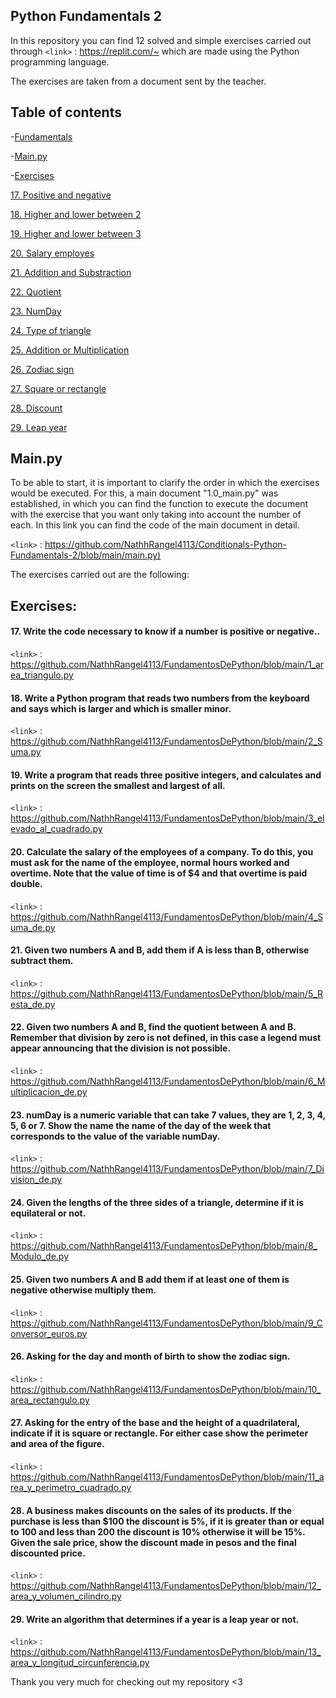 ## Python Fundamentals 2
In this repository you can find 12 solved and simple exercises carried out through `<link>` : <https://replit.com/~> which are made using the Python programming language.

The exercises are taken from a document sent by the teacher.
## Table of contents

-[Fundamentals](https://github.com/NathhRangel4113/Conditionals-Python-Fundamentals-2#python-fundamentals-2)

-[Main.py](https://github.com/NathhRangel4113/Conditionals-Python-Fundamentals-2#mainpy)

-[Exercises](https://github.com/NathhRangel4113/FundamentosDePython/edit/main/README.md#ejercicios)

  [17. Positive and negative](https://github.com/NathhRangel4113/FundamentosDePython/edit/main/README.md#1-c%C3%B3digo-que-permita-calcular-el-%C3%A1rea-de-un-tri%C3%A1ngulo)
  
  [18. Higher and lower between 2](https://github.com/NathhRangel4113/FundamentosDePython/edit/main/README.md#1-c%C3%B3digo-que-permita-calcular-el-%C3%A1rea-de-un-tri%C3%A1ngulo)
  
  [19. Higher and lower between 3](https://github.com/NathhRangel4113/FundamentosDePython/edit/main/README.md#1-c%C3%B3digo-que-permita-calcular-el-%C3%A1rea-de-un-tri%C3%A1ngulo)
  
  [20. Salary employes](https://github.com/NathhRangel4113/FundamentosDePython/edit/main/README.md#1-c%C3%B3digo-que-permita-calcular-el-%C3%A1rea-de-un-tri%C3%A1ngulo)
  
  [21. Addition and Substraction](https://github.com/NathhRangel4113/FundamentosDePython/edit/main/README.md#1-c%C3%B3digo-que-permita-calcular-el-%C3%A1rea-de-un-tri%C3%A1ngulo)
  
  [22. Quotient](https://github.com/NathhRangel4113/FundamentosDePython/edit/main/README.md#1-c%C3%B3digo-que-permita-calcular-el-%C3%A1rea-de-un-tri%C3%A1ngulo)
  
  [23. NumDay](https://github.com/NathhRangel4113/FundamentosDePython/edit/main/README.md#1-c%C3%B3digo-que-permita-calcular-el-%C3%A1rea-de-un-tri%C3%A1ngulo)
  
  [24. Type of triangle](https://github.com/NathhRangel4113/FundamentosDePython/edit/main/README.md#1-c%C3%B3digo-que-permita-calcular-el-%C3%A1rea-de-un-tri%C3%A1ngulo)
  
  [25. Addition or Multiplication](https://github.com/NathhRangel4113/FundamentosDePython/edit/main/README.md#1-c%C3%B3digo-que-permita-calcular-el-%C3%A1rea-de-un-tri%C3%A1ngulo)
  
  [26. Zodiac sign](https://github.com/NathhRangel4113/FundamentosDePython/edit/main/README.md#1-c%C3%B3digo-que-permita-calcular-el-%C3%A1rea-de-un-tri%C3%A1ngulo)
  
  [27. Square or rectangle](https://github.com/NathhRangel4113/FundamentosDePython/edit/main/README.md#1-c%C3%B3digo-que-permita-calcular-el-%C3%A1rea-de-un-tri%C3%A1ngulo)
  
  [28. Discount](https://github.com/NathhRangel4113/FundamentosDePython/edit/main/README.md#1-c%C3%B3digo-que-permita-calcular-el-%C3%A1rea-de-un-tri%C3%A1ngulo)
  
  [29. Leap year](https://github.com/NathhRangel4113/FundamentosDePython/edit/main/README.md#1-c%C3%B3digo-que-permita-calcular-el-%C3%A1rea-de-un-tri%C3%A1ngulo)
  
 
## Main.py
To be able to start, it is important to clarify the order in which the exercises would be executed. For this, a main document "1.0_main.py" was established, in which you can find the function to execute the document with the exercise that you want only taking into account the number of each.
In this link you can find the code of the main document in detail.

`<link>` : <https://github.com/NathhRangel4113/Conditionals-Python-Fundamentals-2/blob/main/main.py)>

The exercises carried out are the following:

## Exercises:
#### 17. Write the code necessary to know if a number is positive or negative..
`<link>` : <https://github.com/NathhRangel4113/FundamentosDePython/blob/main/1_area_triangulo.py>
#### 18. Write a Python program that reads two numbers from the keyboard and says which is larger and which is smaller minor.
`<link>` : <https://github.com/NathhRangel4113/FundamentosDePython/blob/main/2_Suma.py>
#### 19. Write a program that reads three positive integers, and calculates and prints on the screen the smallest and largest of all.
`<link>` : <https://github.com/NathhRangel4113/FundamentosDePython/blob/main/3_elevado_al_cuadrado.py>
#### 20. Calculate the salary of the employees of a company. To do this, you must ask for the name of the employee, normal hours worked and overtime. Note that the value of time is of $4 and that overtime is paid double.
`<link>` : <https://github.com/NathhRangel4113/FundamentosDePython/blob/main/4_Suma_de.py>
#### 21. Given two numbers A and B, add them if A is less than B, otherwise subtract them.
`<link>` : <https://github.com/NathhRangel4113/FundamentosDePython/blob/main/5_Resta_de.py>
#### 22. Given two numbers A and B, find the quotient between A and B. Remember that division by zero is not defined, in this case a legend must appear announcing that the division is not possible.
`<link>` : <https://github.com/NathhRangel4113/FundamentosDePython/blob/main/6_Multiplicacion_de.py>
#### 23. numDay is a numeric variable that can take 7 values, they are 1, 2, 3, 4, 5, 6 or 7. Show the name the name of the day of the week that corresponds to the value of the variable numDay.
`<link>` : <https://github.com/NathhRangel4113/FundamentosDePython/blob/main/7_Division_de.py>
#### 24. Given the lengths of the three sides of a triangle, determine if it is equilateral or not.
`<link>` : <https://github.com/NathhRangel4113/FundamentosDePython/blob/main/8_Modulo_de.py>
#### 25. Given two numbers A and B add them if at least one of them is negative otherwise multiply them.
`<link>` : <https://github.com/NathhRangel4113/FundamentosDePython/blob/main/9_Conversor_euros.py>
#### 26. Asking for the day and month of birth to show the zodiac sign.
`<link>` : <https://github.com/NathhRangel4113/FundamentosDePython/blob/main/10_area_rectangulo.py>
#### 27. Asking for the entry of the base and the height of a quadrilateral, indicate if it is square or rectangle. For either case show the perimeter and area of the figure.
`<link>` : <https://github.com/NathhRangel4113/FundamentosDePython/blob/main/11_area_y_perimetro_cuadrado.py>
#### 28. A business makes discounts on the sales of its products. If the purchase is less than $100 the discount is 5%, if it is greater than or equal to 100 and less than 200 the discount is 10% otherwise it will be 15%. Given the sale price, show the discount made in pesos and the final discounted price.
`<link>` : <https://github.com/NathhRangel4113/FundamentosDePython/blob/main/12_area_y_volumen_cilindro.py>
#### 29. Write an algorithm that determines if a year is a leap year or not.
`<link>` : <https://github.com/NathhRangel4113/FundamentosDePython/blob/main/13_area_y_longitud_circunferencia.py>

Thank you very much for checking out my repository <3
